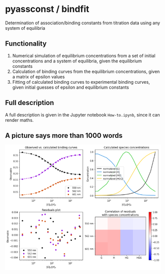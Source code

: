 # pyassconst / bindfit
Determination of association/binding constants from titration data using any system of equilibria

## Functionality
1. Numerical simulation of equilibrium concentrations from a set of initial concentrations and a system of equilibria, given the equilibrium constants
2. Calculation of binding curves from the equilibrium concentrations, given a matrix of epsilon values
3. Fitting of calculated binding curves to experimental binding curves, given initial guesses of epsilon and equilibrium constants

## Full description
A full description is given in the Jupyter notebook `How-to.ipynb`, since it can render maths.

## A picture says more than 1000 words

![Sample output of the bindfit module](sample-output.png)
